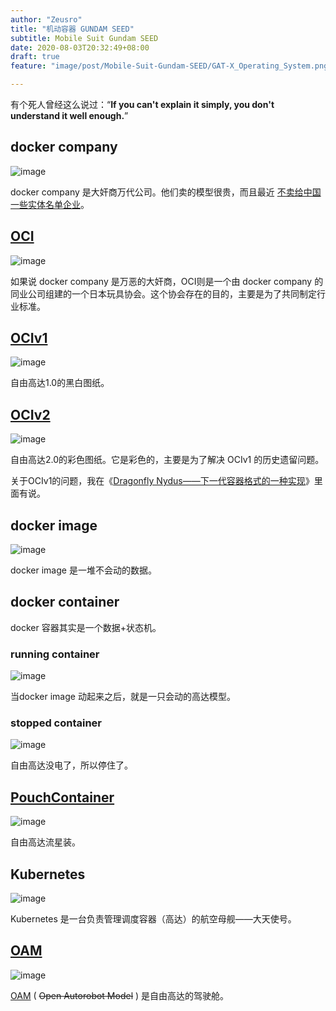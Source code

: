 ```yaml
---
author: "Zeusro"
title: "机动容器 GUNDAM SEED"
subtitle: Mobile Suit Gundam SEED
date: 2020-08-03T20:32:49+08:00
draft: true
feature: "image/post/Mobile-Suit-Gundam-SEED/GAT-X_Operating_System.png"

---
```


有个死人曾经这么说过：“**If you can't explain it simply, you don't understand it well enough.**”

## docker company

![image](/image/post/Mobile-Suit-Gundam-SEED/docker-company.jpg)

docker company 是大奸商万代公司。他们卖的模型很贵，而且最近 [不卖给中国一些实体名单企业](https://segmentfault.com/a/1190000023645593)。

## [OCI](https://opencontainers.org/)

![image](/image/post/Mobile-Suit-Gundam-SEED/TJTA.png)

如果说 docker company 是万恶的大奸商，OCI则是一个由 docker company 的同业公司组建的一个日本玩具协会。这个协会存在的目的，主要是为了共同制定行业标准。

## [OCIv1](https://github.com/opencontainers/image-spec)

![image](/image/post/Mobile-Suit-Gundam-SEED/OCIv1.jpg)

自由高达1.0的黑白图纸。

## [OCIv2](https://hackmd.io/@cyphar/ociv2-brainstorm)

![image](/image/post/Mobile-Suit-Gundam-SEED/OCIv2.jpg)

自由高达2.0的彩色图纸。它是彩色的，主要是为了解决 OCIv1 的历史遗留问题。

关于OCIv1的问题，我在《[Dragonfly Nydus——下一代容器格式的一种实现](http://www.zeusro.com/2020/07/30/oci-v2/)》里面有说。

## docker image

![image](/image/post/Mobile-Suit-Gundam-SEED/docker-image.jpg)

docker image 是一堆不会动的数据。

## docker container

docker 容器其实是一个数据+状态机。

### running container

![image](/image/post/Mobile-Suit-Gundam-SEED/running-container.gif)

当docker image 动起来之后，就是一只会动的高达模型。

### stopped container

![image](/image/post/Mobile-Suit-Gundam-SEED/stop-container.jpg)

自由高达没电了，所以停住了。

## [PouchContainer](https://github.com/alibaba/pouch)

![image](/image/post/Mobile-Suit-Gundam-SEED/liuxing.jpg)

自由高达流星装。

## Kubernetes

![image](/image/post/Mobile-Suit-Gundam-SEED/ANGEL.jpg)

Kubernetes 是一台负责管理调度容器（高达）的航空母舰——大天使号。

## [OAM](https://github.com/oam-dev/spec)

![image](/image/post/Mobile-Suit-Gundam-SEED/OAM.png)

[OAM](https://github.com/oam-dev/spec) ( ~~Open Autorobot Model~~ ) 是自由高达的驾驶舱。